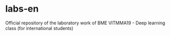 # labs-en
Official repository of the laboratory work of BME VITMMA19 - Deep learning class (for international students)
